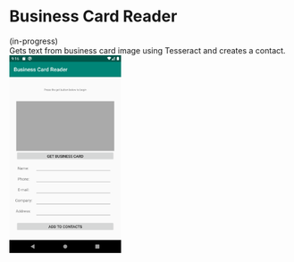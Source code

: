 # Business Card Reader
(in-progress) <br/>
Gets text from business card image using Tesseract and creates a contact.
<br/><img src="images/Business%20Card%20Reader%20Screenshot.png" width="200">
